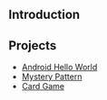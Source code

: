 
## Introduction




## Projects


* [Android Hello World](https://github.com/Jawidmohammadi/android-hello-world)
* [Mystery Pattern](git@github.com:Jawidmohammadi/mystery-pattern.git)
* [Card Game](git@github.com:Jawidmohammadi/cards.git)
